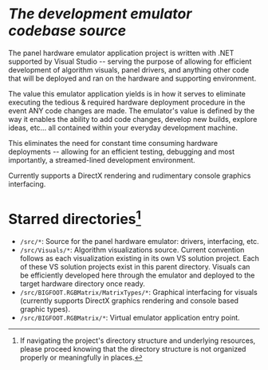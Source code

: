 # *The development emulator codebase source* 
The panel hardware emulator application project is written with .NET supported by Visual Studio -- serving the purpose of allowing for efficient development of algorithm visuals, panel drivers, and anything other code that will be deployed and ran on the hardware and supporting environment. 

The value this emulator application yields is in how it serves to eliminate executing the tedious & required hardware deployment procedure in the event ANY code changes are made. The emulator's value is defined by the way it enables the ability to add code changes, develop new builds, explore ideas, etc... all contained within your everyday development machine. 

This eliminates the need for constant time consuming hardware deployments -- allowing for an efficient testing, debugging and most importantly, a streamed-lined development environment.

Currently supports a DirectX rendering and rudimentary console graphics interfacing.

# Starred directories[^1]

- `/src/*`: Source for the panel hardware emulator: drivers, interfacing, etc.
- `/src/Visuals/*`: Algorithm visualizations source. Current convention follows as each visualization existing in its own VS solution project. Each of these VS solution projects exist in this parent directory. Visuals can be efficiently developed here through the emulator and deployed to the target hardware directory once ready.
- `/src/BIGFOOT.RGBMatrix/MatrixTypes/*`: Graphical interfacing for visuals (currently supports DirectX graphics rendering and console based graphic types).
- `/src/BIGFOOT.RGBMatrix/*`: Virtual emulator application entry point.

[^1]: If navigating the project's directory structure and underlying resources, please proceed knowing that the directory structure is not organized properly or meaningfully in places.